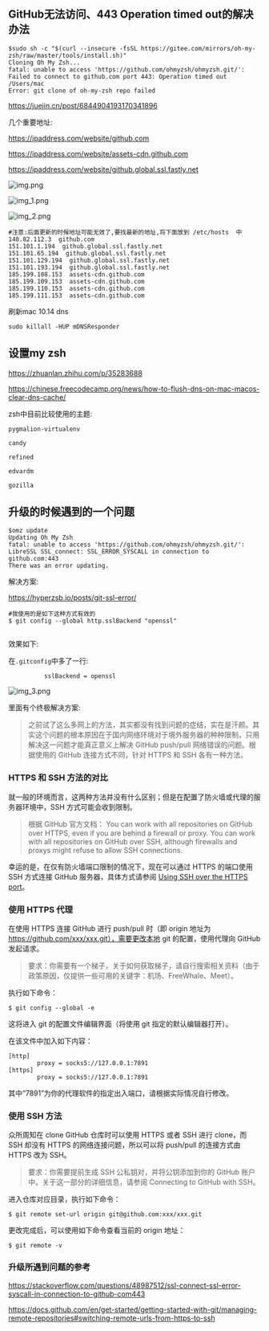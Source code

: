 
## GitHub无法访问、443 Operation timed out的解决办法


```shell
$sudo sh -c "$(curl --insecure -fsSL https://gitee.com/mirrors/oh-my-zsh/raw/master/tools/install.sh)"
Cloning Oh My Zsh...
fatal: unable to access 'https://github.com/ohmyzsh/ohmyzsh.git/': Failed to connect to github.com port 443: Operation timed out
/Users/mac
Error: git clone of oh-my-zsh repo failed
```


https://juejin.cn/post/6844904193170341896


几个重要地址:

https://ipaddress.com/website/github.com

https://ipaddress.com/website/assets-cdn.github.com

https://ipaddress.com/website/github.global.ssl.fastly.net

![img.png](img.png)

![img_1.png](img_1.png)

![img_2.png](img_2.png)


```shell
#注意:后面更新的时候地址可能无效了,要找最新的地址,将下面放到 /etc/hosts  中
140.82.112.3  github.com 
151.101.1.194  github.global.ssl.fastly.net
151.101.65.194  github.global.ssl.fastly.net
151.101.129.194  github.global.ssl.fastly.net
151.101.193.194  github.global.ssl.fastly.net
185.199.108.153  assets-cdn.github.com
185.199.109.153  assets-cdn.github.com
185.199.110.153  assets-cdn.github.com
185.199.111.153  assets-cdn.github.com
```


刷新mac 10.14 dns

```shell
sudo killall -HUP mDNSResponder

```


## 设置my zsh

https://zhuanlan.zhihu.com/p/35283688

https://chinese.freecodecamp.org/news/how-to-flush-dns-on-mac-macos-clear-dns-cache/


zsh中目前比较使用的主题: 

```shell
pygmalion-virtualenv

candy

refined

edvardm

gozilla
```
## 升级的时候遇到的一个问题

```shell
$omz update
Updating Oh My Zsh
fatal: unable to access 'https://github.com/ohmyzsh/ohmyzsh.git/': LibreSSL SSL_connect: SSL_ERROR_SYSCALL in connection to github.com:443
There was an error updating.
```

解决方案:

https://hyperzsb.io/posts/git-ssl-error/

```shell
#我使用的是如下这种方式有效的
$ git config --global http.sslBackend "openssl"


```

效果如下:

在`.gitconfig`中多了一行:
```shell
          sslBackend = openssl
```
![img_3.png](img_3.png)

里面有个终极解决方案:

>之前试了这么多网上的方法，其实都没有找到问题的症结，实在是汗颜。其实这个问题的根本原因在于国内网络环境对于境外服务器的种种限制，只用解决这一问题才能真正意义上解决 GitHub push/pull 网络错误的问题。根据使用的 GitHub 连接方式不同，针对 HTTPS 和 SSH 各有一种方法。

### HTTPS 和 SSH 方法的对比

就一般的环境而言，这两种方法并没有什么区别；但是在配置了防火墙或代理的服务器环境中，SSH 方式可能会收到限制。

>根据 GitHub 官方文档：
>You can work with all repositories on GitHub over HTTPS, even if you are behind a firewall or proxy.
>You can work with all repositories on GitHub over SSH, although firewalls and proxys might refuse to allow SSH connections.

幸运的是，在仅有防火墙端口限制的情况下，现在可以通过 HTTPS 的端口使用 SSH 方式连接 GitHub 服务器，具体方式请参阅 [Using SSH over the HTTPS port](https://docs.github.com/en/authentication/troubleshooting-ssh/using-ssh-over-the-https-port)。


### 使用 HTTPS 代理

在使用 HTTPS 连接 GitHub 进行 push/pull 时（即 origin 地址为 https://github.com/xxx/xxx.git），需要更改本地 git 的配置，使用代理向 GitHub 发起请求。

>要求：你需要有一个梯子，关于如何获取梯子，请自行搜索相关资料（由于政策原因，仅提供一些可用的关键字：机场、FreeWhale、Meet）。

执行如下命令：

```shell
$ git config --global -e
```
这将进入 git 的配置文件编辑界面（将使用 git 指定的默认编辑器打开）。

在该文件中加入如下内容：

```shell
[http]
        proxy = socks5://127.0.0.1:7891
[https]
        proxy = socks5://127.0.0.1:7891
```
其中“7891”为你的代理软件的指定出入端口，请根据实际情况自行修改。



### 使用 SSH 方法

众所周知在 clone GitHub 仓库时可以使用 HTTPS 或者 SSH 进行 clone，而 SSH 却没有 HTTPS 的网络连接问题，所以可以将 push/pull 的连接方式由 HTTPS 改为 SSH。

>要求：你需要提前生成 SSH 公私钥对，并将公钥添加到你的 GitHub 账户中。关于这一部分的详细信息，请参阅 Connecting to GitHub with SSH。

进入仓库对应目录，执行如下命令：

```shell
$ git remote set-url origin git@github.com:xxx/xxx.git

```

更改完成后，可以使用如下命令查看当前的 origin 地址：

```shell
$ git remote -v

```

### 升级所遇到问题的参考
https://stackoverflow.com/questions/48987512/ssl-connect-ssl-error-syscall-in-connection-to-github-com443

https://docs.github.com/en/get-started/getting-started-with-git/managing-remote-repositories#switching-remote-urls-from-https-to-ssh




